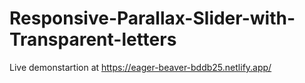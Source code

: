 # Responsive-Parallax-Slider-with-Transparent-letters
Live demonstartion at https://eager-beaver-bddb25.netlify.app/
